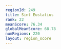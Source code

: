 ```yaml
---
regionId: 249
title: Sint Eustatius
rank: 22
meanScore: 76.34
globalMeanScore: 68.78
numRegions: 220
layout: region_score
---
```


